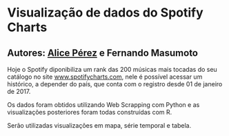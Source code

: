 # Visualização de dados do Spotify Charts
## Autores: <a href="https://github.com/alicegp">Alice Pérez</a> e Fernando Masumoto

Hoje o Spotify diponibiliza um rank das 200 músicas mais tocadas do seu catálogo no site www.spotifycharts.com, nele é possível acessar um histórico, a depender do país, que conta com o registro desde 01 de janeiro de 2017.

Os dados foram obtidos utilizando Web Scrapping com Python e as visualizações posteriores foram todas construídas com R.

Serão utilizadas visualizações em mapa, série temporal e tabela.
